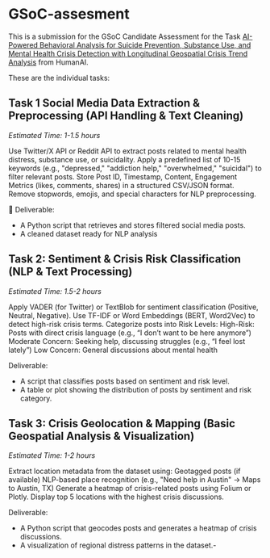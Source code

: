 # GSoC-assesment

This is a submission for the GSoC Candidate Assessment for the Task [AI-Powered Behavioral Analysis for Suicide Prevention, Substance Use, and Mental Health Crisis Detection with Longitudinal Geospatial Crisis Trend Analysis](https://humanai.foundation/gsoc/2025/proposal_ISSR3.html) from HumanAI.

These are the individual tasks:


## Task 1 Social Media Data Extraction & Preprocessing (API Handling & Text Cleaning)
*Estimated Time: 1-1.5 hours*

Use Twitter/X API or Reddit API to extract posts related to mental health distress, substance use, or suicidality.
Apply a predefined list of 10-15 keywords (e.g., "depressed," "addiction help," "overwhelmed," "suicidal") to filter relevant posts.
Store Post ID, Timestamp, Content, Engagement Metrics (likes, comments, shares) in a structured CSV/JSON format.
Remove stopwords, emojis, and special characters for NLP preprocessing.

📌 Deliverable:
- A Python script that retrieves and stores filtered social media posts.
- A cleaned dataset ready for NLP analysis

## Task 2: Sentiment & Crisis Risk Classification (NLP & Text Processing)
*Estimated Time: 1.5-2 hours*

Apply VADER (for Twitter) or TextBlob for sentiment classification (Positive, Neutral, Negative).
Use TF-IDF or Word Embeddings (BERT, Word2Vec) to detect high-risk crisis terms.
Categorize posts into Risk Levels:
High-Risk: Posts with direct crisis language (e.g., “I don’t want to be here anymore”)
Moderate Concern: Seeking help, discussing struggles (e.g., “I feel lost lately”)
Low Concern: General discussions about mental health

Deliverable:
- A script that classifies posts based on sentiment and risk level.
- A table or plot showing the distribution of posts by sentiment and risk category.

## Task 3: Crisis Geolocation & Mapping (Basic Geospatial Analysis & Visualization)
*Estimated Time: 1-2 hours*

Extract location metadata from the dataset using:
Geotagged posts (if available)
NLP-based place recognition (e.g., "Need help in Austin" → Maps to Austin, TX)
Generate a heatmap of crisis-related posts using Folium or Plotly.
Display top 5 locations with the highest crisis discussions.

Deliverable:
- A Python script that geocodes posts and generates a heatmap of crisis discussions.
- A visualization of regional distress patterns in the dataset.- 